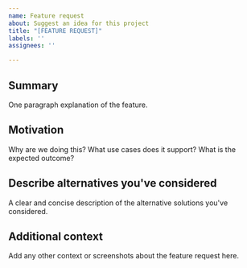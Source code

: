 ```yaml
---
name: Feature request
about: Suggest an idea for this project
title: "[FEATURE REQUEST]"
labels: ''
assignees: ''

---
```


## Summary

One paragraph explanation of the feature.

## Motivation

Why are we doing this? What use cases does it support? What is the expected outcome?

## Describe alternatives you've considered

A clear and concise description of the alternative solutions you've considered.

## Additional context

Add any other context or screenshots about the feature request here.
